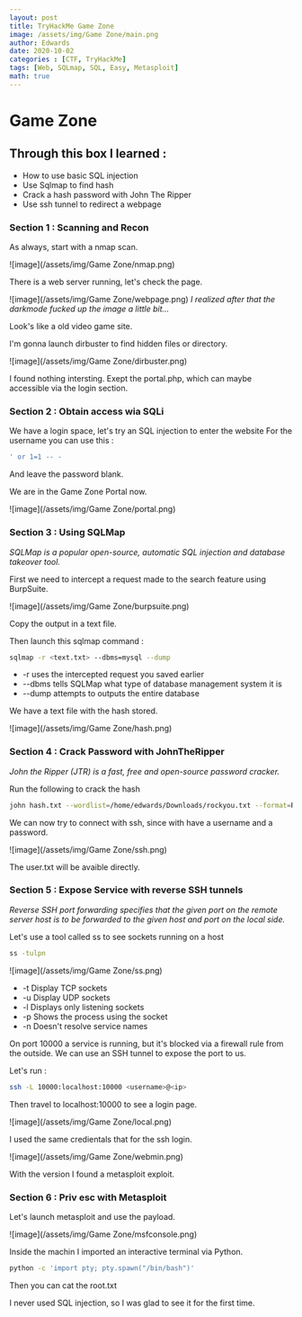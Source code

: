 ```yaml
---
layout: post 
title: TryHackMe Game Zone 
image: /assets/img/Game Zone/main.png
author: Edwards
date: 2020-10-02
categories : [CTF, TryHackMe]
tags: [Web, SQLmap, SQL, Easy, Metasploit]
math: true
---
```


# Game Zone

## Through this box I learned :

- How to use basic SQL injection 
- Use Sqlmap to find hash
- Crack a hash password with John The Ripper
- Use ssh tunnel to redirect a webpage

### Section 1 : Scanning and Recon 

As always, start with a nmap scan. 

![image](/assets/img/Game Zone/nmap.png)

There is a web server running, let's check the page.

![image](/assets/img/Game Zone/webpage.png)
_I realized after that the darkmode fucked up the image a little bit..._

Look's like a old video game site.

I'm gonna launch dirbuster to find hidden files or directory. 

![image](/assets/img/Game Zone/dirbuster.png)

I found nothing intersting. Exept the portal.php, which can maybe accessible via the login section.

### Section 2 : Obtain access wia SQLi

We have a login space, let's try an SQL injection to enter the website
For the username you can use this :
```bash
' or 1=1 -- -
```
And leave the password blank.

We are in the Game Zone Portal now.

![image](/assets/img/Game Zone/portal.png)

### Section 3 : Using SQLMap 
_SQLMap is a popular open-source, automatic SQL injection and database takeover tool._

First we need to intercept a request made to the search feature using BurpSuite.

![image](/assets/img/Game Zone/burpsuite.png)

Copy the output in a text file.

Then launch this sqlmap command : 
```bash
sqlmap -r <text.txt> --dbms=mysql --dump
```

- -r uses the intercepted request you saved earlier
- --dbms tells SQLMap what type of database management system it is
- --dump attempts to outputs the entire database

We have a text file with the hash stored. 

![image](/assets/img/Game Zone/hash.png)


### Section 4 : Crack Password with JohnTheRipper
_John the Ripper (JTR) is a fast, free and open-source password cracker._

Run the following to crack the hash
```bash 
john hash.txt --wordlist=/home/edwards/Downloads/rockyou.txt --format=Raw-SHA256
```

We can now try to connect with ssh, since with have a username and a password.

![image](/assets/img/Game Zone/ssh.png)

The user.txt will be avaible directly.

### Section 5 : Expose Service with reverse SSH tunnels
_Reverse SSH port forwarding specifies that the given port on the remote server host is to be forwarded to the given host and port on the local side._

Let's use a tool called ss to see sockets running on a host
```bash
ss -tulpn 
```

![image](/assets/img/Game Zone/ss.png)

- -t	Display TCP sockets
- -u	Display UDP sockets
- -l	Displays only listening sockets
- -p	Shows the process using the socket
- -n	Doesn't resolve service names

On port 10000 a service is running, but it's blocked via a firewall rule from the outside.
We can use an SSH tunnel to expose the port to us.

Let's run : 
```bash
ssh -L 10000:localhost:10000 <username>@<ip>
```

Then travel to localhost:10000 to see a login page.

![image](/assets/img/Game Zone/local.png)

I used the same credientals that for the ssh login. 

![image](/assets/img/Game Zone/webmin.png)

With the version I found a metasploit exploit.

### Section 6 : Priv esc with Metasploit 

Let's launch metasploit and use the payload.

![image](/assets/img/Game Zone/msfconsole.png)

Inside the machin I imported an interactive terminal via Python.
```bash
python -c 'import pty; pty.spawn("/bin/bash")'
```

Then you can cat the root.txt

I never used SQL injection, so I was glad to see it for the first time.
